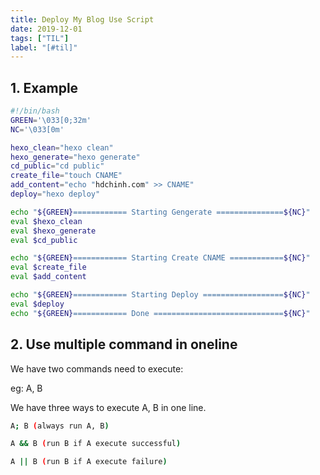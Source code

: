 ```yaml
---
title: Deploy My Blog Use Script
date: 2019-12-01
tags: ["TIL"]
label: "[#til]"
---
```


## 1. Example

```bash
#!/bin/bash
GREEN='\033[0;32m'
NC='\033[0m'

hexo_clean="hexo clean"
hexo_generate="hexo generate"
cd_public="cd public"
create_file="touch CNAME"
add_content="echo "hdchinh.com" >> CNAME"
deploy="hexo deploy"

echo "${GREEN}============ Starting Gengerate ===============${NC}"
eval $hexo_clean
eval $hexo_generate
eval $cd_public

echo "${GREEN}============ Starting Create CNAME ============${NC}"
eval $create_file
eval $add_content

echo "${GREEN}============ Starting Deploy ==================${NC}"
eval $deploy
echo "${GREEN}============ Done =============================${NC}"

```

## 2. Use multiple command in oneline

We have two commands need to execute:

eg: A, B

We have three ways to execute A, B in one line.

```bash
A; B (always run A, B)

A && B (run B if A execute successful)

A || B (run B if A execute failure)
```
